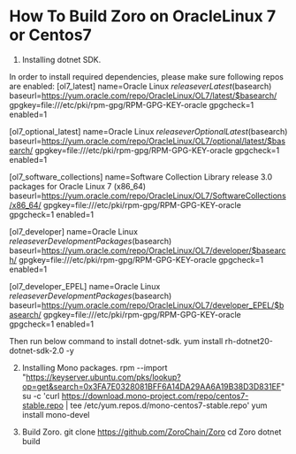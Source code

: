 How To Build Zoro on OracleLinux 7 or Centos7
=============================================

1) Installing dotnet SDK.

In order to install required dependencies, please make sure following repos are enabled:
[ol7_latest]
name=Oracle Linux $releasever Latest ($basearch)
baseurl=https://yum.oracle.com/repo/OracleLinux/OL7/latest/$basearch/
gpgkey=file:///etc/pki/rpm-gpg/RPM-GPG-KEY-oracle
gpgcheck=1
enabled=1

[ol7_optional_latest]
name=Oracle Linux $releasever Optional Latest ($basearch)
baseurl=https://yum.oracle.com/repo/OracleLinux/OL7/optional/latest/$basearch/
gpgkey=file:///etc/pki/rpm-gpg/RPM-GPG-KEY-oracle
gpgcheck=1
enabled=1

[ol7_software_collections]
name=Software Collection Library release 3.0 packages for Oracle Linux 7 (x86_64)
baseurl=https://yum.oracle.com/repo/OracleLinux/OL7/SoftwareCollections/x86_64/
gpgkey=file:///etc/pki/rpm-gpg/RPM-GPG-KEY-oracle
gpgcheck=1
enabled=1

[ol7_developer]
name=Oracle Linux $releasever Development Packages ($basearch)
baseurl=https://yum.oracle.com/repo/OracleLinux/OL7/developer/$basearch/
gpgkey=file:///etc/pki/rpm-gpg/RPM-GPG-KEY-oracle
gpgcheck=1
enabled=1

[ol7_developer_EPEL]
name=Oracle Linux $releasever Development Packages ($basearch)
baseurl=https://yum.oracle.com/repo/OracleLinux/OL7/developer_EPEL/$basearch/
gpgkey=file:///etc/pki/rpm-gpg/RPM-GPG-KEY-oracle
gpgcheck=1
enabled=1


Then run below command to install dotnet-sdk.
yum install rh-dotnet20-dotnet-sdk-2.0 -y

2) Installing Mono packages. 
rpm --import "https://keyserver.ubuntu.com/pks/lookup?op=get&search=0x3FA7E0328081BFF6A14DA29AA6A19B38D3D831EF"
su -c 'curl https://download.mono-project.com/repo/centos7-stable.repo | tee /etc/yum.repos.d/mono-centos7-stable.repo'
yum install mono-devel

3) Build Zoro.
git clone https://github.com/ZoroChain/Zoro
cd Zoro
dotnet build
